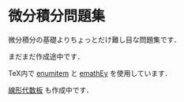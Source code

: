 # 微分積分問題集

微分積分の基礎よりちょっとだけ難し目な問題集です．

まだまだ作成途中です．

TeX内で [enumitem](https://www.ctan.org/pkg/enumitem) と [emathEy](http://emath.s40.xrea.com/) を使用しています．

[線形代数板](https://github.com/kazutsumi/linearalgebra) も作成中です．